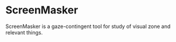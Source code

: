 ScreenMasker
============

ScreenMasker is a gaze-contingent tool for study of visual zone and relevant things.
